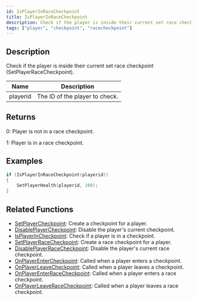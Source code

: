 ```yaml
---
id: IsPlayerInRaceCheckpoint
title: IsPlayerInRaceCheckpoint
description: Check if the player is inside their current set race checkpoint (SetPlayerRaceCheckpoint).
tags: ["player", "checkpoint", "racecheckpoint"]
---
```


## Description

Check if the player is inside their current set race checkpoint (SetPlayerRaceCheckpoint).

| Name     | Description                    |
| -------- | ------------------------------ |
| playerid | The ID of the player to check. |

## Returns

0: Player is not in a race checkpoint.

1: Player is in a race checkpoint.

## Examples

```c
if (IsPlayerInRaceCheckpoint(playerid))
{
    SetPlayerHealth(playerid, 100);
}
```

## Related Functions

- [SetPlayerCheckpoint](SetPlayerCheckpoint.md): Create a checkpoint for a player.
- [DisablePlayerCheckpoint](DisablePlayerCheckpoint.md): Disable the player's current checkpoint.
- [IsPlayerInCheckpoint](IsPlayerInCheckpoint.md): Check if a player is in a checkpoint.
- [SetPlayerRaceCheckpoint](SetPlayerRaceCheckpoint.md): Create a race checkpoint for a player.
- [DisablePlayerRaceCheckpoint](DisablePlayerRaceCheckpoint.md): Disable the player's current race checkpoint.
- [OnPlayerEnterCheckpoint](../callbacks/OnPlayerEnterCheckpoint.md): Called when a player enters a checkpoint.
- [OnPlayerLeaveCheckpoint](../callbacks/OnPlayerLeaveCheckpoint.md): Called when a player leaves a checkpoint.
- [OnPlayerEnterRaceCheckpoint](../callbacks/OnPlayerEnterRaceCheckpoint.md): Called when a player enters a race checkpoint.
- [OnPlayerLeaveRaceCheckpoint](../callbacks/OnPlayerLeaveRaceCheckpoint.md): Called when a player leaves a race checkpoint.
